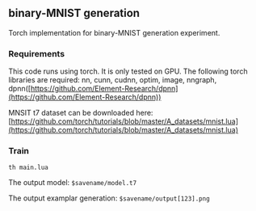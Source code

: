 ## binary-MNIST generation

Torch implementation for binary-MNIST generation experiment.

### Requirements
This code runs using torch. It is only tested on GPU. The following torch libraries are required:
nn, cunn, cudnn, optim, image, nngraph, dpnn([https://github.com/Element-Research/dpnn](https://github.com/Element-Research/dpnn))

MNSIT t7 dataset can be downloaded here: [https://github.com/torch/tutorials/blob/master/A_datasets/mnist.lua](https://github.com/torch/tutorials/blob/master/A_datasets/mnist.lua)


### Train
```
th main.lua
```

The output model: `$savename/model.t7`

The output examplar generation: `$savename/output[123].png`
